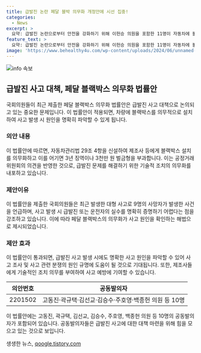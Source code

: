 ```yaml
---
title: 급발진 논란 페달 블박 의무화 개정안에 시선 집중!
categories:
  - News
excerpt: >
  요약: 급발진 논란으로부터 안전을 강화하기 위해 이헌승 의원을 포함한 11명이 자동차에 블랙박스(영상기록장치) 의무화하는 법률안을 국회에 제출했다. 이러한 조치는 최근 서울 중구에서 발생한 참사로부터 더 많은 안전을 보장하기 위한 것으로, 공정거래위의 지적과 함께 제조사의 반발을 뚫고 국회 통과를 노리는 상황이다.
feature_text: >
  요약: 급발진 논란으로부터 안전을 강화하기 위해 이헌승 의원을 포함한 11명이 자동차에 블랙박스(영상기록장치) 의무화하는 법률안을 국회에 제출했다. 이러한 조치는 최근 서울 중구에서 발생한 참사로부터 더 많은 안전을 보장하기 위한 것으로, 공정거래위의 지적과 함께 제조사의 반발을 뚫고 국회 통과를 노리는 상황이다.
image: 'https://www.behealthy4u.com/wp-content/uploads/2024/06/unnamed-file.png'
---
```


<p><img src="https://www.behealthy4u.com/wp-content/uploads/2024/06/unnamed-file.png" alt="info 속보" /></p>

<h2 data-ke-size="size26">급발진 사고 대책, 페달 블랙박스 의무화 법률안</h2>

<p data-ke-size="size16">국회의원들이 최근 제출한 페달 블랙박스 의무화 법률안은 급발진 사고 대책으로 논의되고 있는 중요한 문제입니다. 이 법률안이 적용되면, 차량에 블랙박스를 의무적으로 설치하여 사고 발생 시 원인을 명확히 파악할 수 있게 됩니다.</p>

<h3 data-ke-size="size24">의안 내용</h3>

<p data-ke-size="size16">이 법률안에 따르면, 자동차관리법 29조 4항을 신설하여 제조사 등에게 블랙박스 설치를 의무화하고 이를 어기면 3년 징역이나 3천만 원 벌금형을 부과합니다. 이는 공정거래위원회의 의견을 반영한 것으로, 급발진 문제를 해결하기 위한 기술적 조치의 의무화를 내포하고 있습니다.</p>

<h3 data-ke-size="size24">제안이유</h3>

<p data-ke-size="size16">이 법률안을 제출한 국회의원들은 최근 발생한 대형 사고로 9명의 사망자가 발생한 사건을 언급하며, 사고 발생 시 급발진 또는 운전자의 실수를 명확히 증명하기 어렵다는 점을 강조하고 있습니다. 이에 따라 페달 블랙박스의 의무화가 사고 원인을 확인하는 해법으로 제시되었습니다.</p>

<h3 data-ke-size="size24">제안 효과</h3>

<p data-ke-size="size16">이 법률안이 통과되면, 급발진 사고 발생 시에도 명확한 사고 원인을 파악할 수 있어 사고 조사 및 사고 관련 분쟁의 원인 규명에 도움이 될 것으로 기대됩니다. 또한, 제조사들에게 기술적인 조치 의무를 부여하여 사고 예방에 기여할 수 있습니다.</p>

<table>
    <thead>
        <tr>
            <th style="text-align: center;">의안번호</th>
            <th style="text-align: center;">공동발의자</th>
        </tr>
    </thead>
    <tbody>
        <tr>
            <td style="text-align: center;">2201502</td>
            <td style="text-align: center;">고동진·곽규택·김선교·김승수·주호영·백종헌 의원 등 10명</td>
        </tr>
    </tbody>
</table>

<p data-ke-size="size16">이 법률안에는 고동진, 곽규택, 김선교, 김승수, 주호영, 백종헌 의원 등 10명의 공동발의자가 포함되어 있습니다. 공동발의자들은 급발진 사고에 대한 대책 마련을 위해 힘을 모으고 있는 것으로 보입니다.</p>
생생한 뉴스, <a href="https://qoogle.tistory.com" rel="dofollow">qoogle.tistory.com</a>


